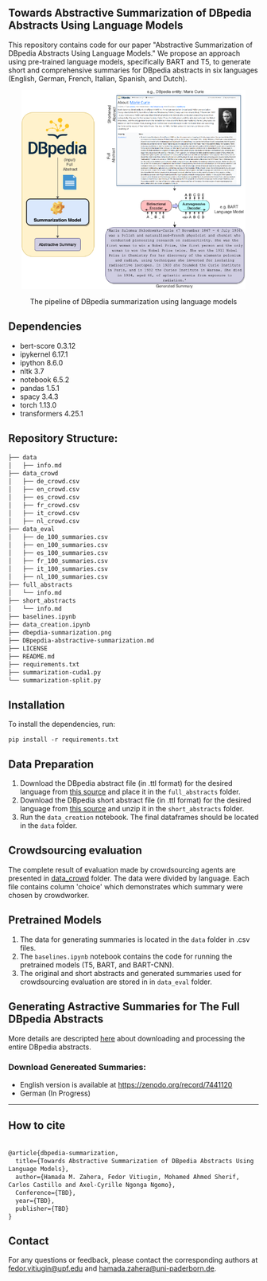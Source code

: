 ## Towards Abstractive Summarization of DBpedia Abstracts Using Language Models


This repository contains code for our paper "Abstractive Summarization of DBpedia Abstracts Using Language Models." We propose an approach using pre-trained language models, specifically BART and T5, to generate short and comprehensive summaries for DBpedia abstracts in six languages (English, German, French, Italian, Spanish, and Dutch).

<p align="center">
<img src="dbepdia-summarization.png" width="450" height="400">
</p>
<p align="center">The pipeline of DBpedia summarization using language models</p>



## Dependencies

- bert-score 0.3.12
- ipykernel 6.17.1
- ipython 8.6.0
- nltk 3.7
- notebook 6.5.2
- pandas 1.5.1
- spacy 3.4.3
- torch 1.13.0
- transformers 4.25.1


## Repository Structure:

```
├── data
│   ├── info.md
├── data_crowd
│   ├── de_crowd.csv
│   ├── en_crowd.csv
│   ├── es_crowd.csv
│   ├── fr_crowd.csv
│   ├── it_crowd.csv
│   ├── nl_crowd.csv
├── data_eval
│   ├── de_100_summaries.csv
│   ├── en_100_summaries.csv
│   ├── es_100_summaries.csv
│   ├── fr_100_summaries.csv
│   ├── it_100_summaries.csv
│   ├── nl_100_summaries.csv
├── full_abstracts
│   └── info.md
├── short_abstracts
│   └── info.md
├── baselines.ipynb
├── data_creation.ipynb
├── dbepdia-summarization.png
├── DBpepdia-abstractive-summarization.md
├── LICENSE
├── README.md
├── requirements.txt
├── summarization-cuda1.py
└── summarization-split.py
```

## Installation

To install the dependencies, run:

```
pip install -r requirements.txt
```

## Data Preparation

1. Download the DBpedia abstract file (in .ttl format) for the desired language from [this source](http://downloads.dbpedia.org/2015-04/ext/nlp/abstracts/) and place it in the `full_abstracts` folder.
2. Download the DBpedia short abstract file (in .ttl format) for the desired language from [this source](https://databus.dbpedia.org/dbpedia/text/short-abstracts/) and unzip it in the `short_abstracts` folder.
3. Run the `data_creation` notebook. The final dataframes should be located in the `data` folder.


## Crowdsourcing evaluation

The complete result of evaluation made by crowdsourcing agents are presented in [data_crowd](/data_crowd/) folder. The data were divided by language. Each file contains column 'choice' which demonstrates which summary were chosen by crowdworker.


## Pretrained Models

1. The data for generating summaries is located in the `data` folder in .csv files.
2. The `baselines.ipynb` notebook contains the code for running the pretrained models (T5, BART, and BART-CNN).
3. The original and short abstracts and generated summaries used for crowdsourcing evaluation are stored in in `data_eval` folder.


## Generating Astractive Summaries for The Full DBpedia Abstracts

More details are descripted [here](DBpedia-abstractive-summarization.md) about downloading and processing the entire DBpedia abstracts.


### Download Genereated Summaries: 
* English version is available at https://zenodo.org/record/7441120
* German (In Progress)

---

## How to cite
```

@article{dbpedia-summarization,
  title={Towards Abstractive Summarization of DBpedia Abstracts Using Language Models},
  author={Hamada M. Zahera, Fedor Vitiugin, Mohamed Ahmed Sherif, Carlos Castillo and Axel-Cyrille Ngonga Ngomo},
  Conference={TBD},
  year={TBD},
  publisher={TBD}
}

```

## Contact

For any questions or feedback, please contact the corresponding authors at [fedor.vitiugin@upf.edu](mailto:fedor.vitiugin@upf.edu) and [hamada.zahera@uni-paderborn.de](mailto:hamada.zahera@uni-paderborn.de).

